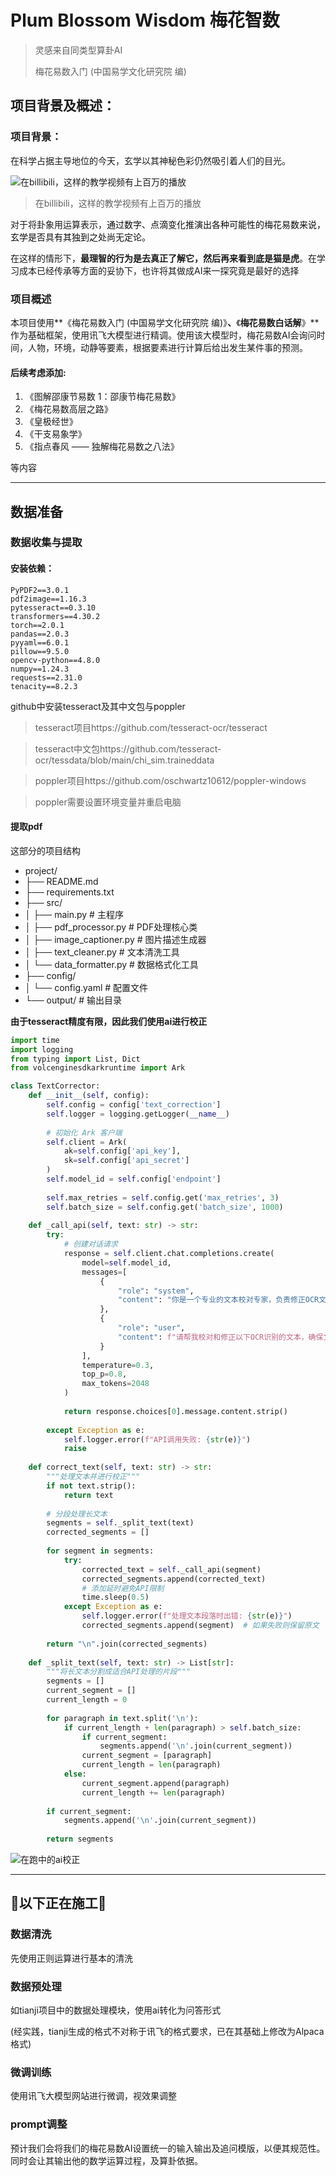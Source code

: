# Plum Blossom Wisdom 梅花智数


> 灵感来自同类型算卦AI
>
> 梅花易数入门 (中国易学文化研究院 编)
>

## 项目背景及概述：
### 项目背景：
在科学占据主导地位的今天，玄学以其神秘色彩仍然吸引着人们的目光。

![在billibili，这样的教学视频有上百万的播放](https://cdn.nlark.com/yuque/0/2024/png/45387460/1734157198665-b2bf7f24-16c0-46fa-b793-37b573a1bd9d.png)
> 在billibili，这样的教学视频有上百万的播放

对于将卦象用运算表示，<font style="color:rgb(13, 13, 13);">通过数字、点滴变化推演出各种可能性的梅花易数来说，玄学是否具有其独到之处尚无定论。</font>

在这样的情形下，**最理智的行为是去真正了解它，然后再来看到底是猫是虎**。在学习成本已经传承等方面的妥协下，也许将其做成AI来一探究竟是最好的选择

### 项目概述
本项目使用**《梅花易数入门 (中国易学文化研究院 编)》**、**《****梅花易数白话解****》**作为基础框架，使用讯飞大模型进行精调。使用该大模型时，梅花易数AI会询问时间，人物，环境，动静等要素，根据要素进行计算后给出发生某件事的预测。

#### 后续考虑添加:
1. 《图解邵康节易数 1：邵康节梅花易数》
2. 《梅花易数高层之路》
3. 《皇极经世》
4. 《干支易象学》
5. 《指点春风 —— 独解梅花易数之八法》

等内容

---

## 数据准备
### 数据收集与提取
#### 安装依赖：
```plain
PyPDF2==3.0.1
pdf2image==1.16.3
pytesseract==0.3.10
transformers==4.30.2
torch==2.0.1
pandas==2.0.3
pyyaml==6.0.1
pillow==9.5.0
opencv-python==4.8.0
numpy==1.24.3
requests==2.31.0
tenacity==8.2.3
```
github中安装tesseract及其中文包与poppler
> tesseract项目https://github.com/tesseract-ocr/tesseract

> tesseract中文包https://github.com/tesseract-ocr/tessdata/blob/main/chi_sim.traineddata

> poppler项目https://github.com/oschwartz10612/poppler-windows

> poppler需要设置环境变量并重启电脑

#### 提取pdf
这部分的项目结构
+ project/
+ ├── README.md
+ ├── requirements.txt
+ ├── src/
+ │   ├── main.py           # 主程序
+ │   ├── pdf_processor.py  # PDF处理核心类
+ │   ├── image_captioner.py # 图片描述生成器
+ │   ├── text_cleaner.py   # 文本清洗工具
+ │   └── data_formatter.py # 数据格式化工具
+ ├── config/
+ │   └── config.yaml       # 配置文件
+ └── output/               # 输出目录

**由于tesseract精度有限，因此我们使用ai进行校正**
```python
import time
import logging
from typing import List, Dict
from volcenginesdkarkruntime import Ark

class TextCorrector:
    def __init__(self, config):
        self.config = config['text_correction']
        self.logger = logging.getLogger(__name__)
        
        # 初始化 Ark 客户端
        self.client = Ark(
            ak=self.config['api_key'],
            sk=self.config['api_secret']
        )
        self.model_id = self.config['endpoint']
        
        self.max_retries = self.config.get('max_retries', 3)
        self.batch_size = self.config.get('batch_size', 1000)
    
    def _call_api(self, text: str) -> str:
        try:
            # 创建对话请求
            response = self.client.chat.completions.create(
                model=self.model_id,
                messages=[
                    {
                        "role": "system",
                        "content": "你是一个专业的文本校对专家，负责修正OCR文本中的错误。请直接返回修正后的文本，不需要任何额外说明。"
                    },
                    {
                        "role": "user",
                        "content": f"请帮我校对和修正以下OCR识别的文本，确保文字通顺、无错别字：\n\n{text}"
                    }
                ],
                temperature=0.3,
                top_p=0.8,
                max_tokens=2048
            )
            
            return response.choices[0].message.content.strip()
            
        except Exception as e:
            self.logger.error(f"API调用失败: {str(e)}")
            raise
    
    def correct_text(self, text: str) -> str:
        """处理文本并进行校正"""
        if not text.strip():
            return text
            
        # 分段处理长文本
        segments = self._split_text(text)
        corrected_segments = []
        
        for segment in segments:
            try:
                corrected_text = self._call_api(segment)
                corrected_segments.append(corrected_text)
                # 添加延时避免API限制
                time.sleep(0.5)
            except Exception as e:
                self.logger.error(f"处理文本段落时出错: {str(e)}")
                corrected_segments.append(segment)  # 如果失败则保留原文
        
        return "\n".join(corrected_segments)
    
    def _split_text(self, text: str) -> List[str]:
        """将长文本分割成适合API处理的片段"""
        segments = []
        current_segment = []
        current_length = 0
        
        for paragraph in text.split('\n'):
            if current_length + len(paragraph) > self.batch_size:
                if current_segment:
                    segments.append('\n'.join(current_segment))
                current_segment = [paragraph]
                current_length = len(paragraph)
            else:
                current_segment.append(paragraph)
                current_length += len(paragraph)
        
        if current_segment:
            segments.append('\n'.join(current_segment))
        
        return segments
```

![在跑中的ai校正](https://cdn.nlark.com/yuque/0/2024/png/45387460/1734173725632-adb5adcd-d8d5-4fcb-9c66-cda52a3efce4.png)



---

## 🚫以下正在施工🚧
### 数据清洗
先使用正则运算进行基本的清洗

### 数据预处理
如tianji项目中的数据处理模块，使用ai转化为问答形式

(经实践，tianji生成的格式不对称于讯飞的格式要求，已在其基础上修改为Alpaca格式)

### 微调训练
使用讯飞大模型网站进行微调，视效果调整



### prompt调整
预计我们会将我们的梅花易数AI设置统一的输入输出及追问模版，以便其规范性。同时会让其输出他的数学运算过程，及算卦依据。
